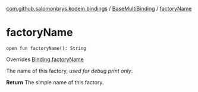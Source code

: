 [com.github.salomonbrys.kodein.bindings](../index.md) / [BaseMultiBinding](index.md) / [factoryName](.)

# factoryName

`open fun factoryName(): String`

Overrides [Binding.factoryName](../-binding/factory-name.md)

The name of this factory, *used for debug print only*.

**Return**
The simple name of this factory.


